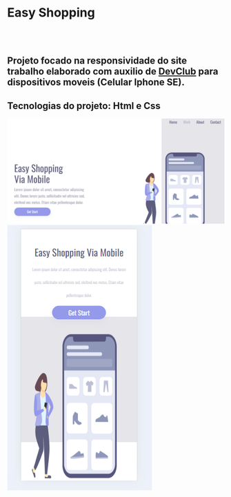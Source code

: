 <h1>Easy Shopping</h1>
<br>
<br>

<h2>Projeto focado na responsividade do site trabalho elaborado com auxilio de <a href="https://rodolfomori.com.br/devclub">DevClub</a> para dispositivos moveis (Celular Iphone SE).</h2>
<h2>Tecnologias do projeto: Html e Css</h2>
<img aling:center src="https://github.com/leochg2021/Easy_Shopping/blob/main/assest/pc.png?raw=true"/>
<img src="https://github.com/leochg2021/Easy_Shopping/blob/main/assest/smpho.png?raw=true"/>

